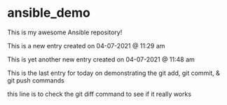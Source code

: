 # ansible_demo

This is my awesome Ansible repository!

This is a new entry created on 04-07-2021 @ 11:29 am

This is yet another new entry created on 04-07-2021 @ 11:48 am

This is the last entry for today on demonstrating the git add, git commit, & git push commands

this line is to check the git diff command to see if it really works

